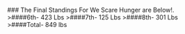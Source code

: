 <br/>
### The Final Standings For We Scare Hunger are Below!.
<br/>
>####6th- 423 Lbs
>####7th- 125 Lbs
>####8th- 301 Lbs
<br/>
>####Total- 849 lbs





<!--# We Are Silentasdfasdfasdf

<h4 style="color:yellow">When: Thursday, April 23rd</h4>
####What: An event where students pledge to stay silent to stand up for children around the world that are being denied their basic rights
<h4 style="color:yellow">How: Donations not necessary; pledge forms can be found at tinyurl.com/WeAreSilentAtMiller</h4>
<h5 style="color:yellow">*Checks must be payable to Free the Children!*</h4>

####Rewards: Homeroom points & FOOD!
<h4 style="color:mediumspringgreen">Donuts for homerooms with highest participation, most money raised, and most hours silent!!</h4>

<h4 style="color:cyan">_What is We Are Silent?_
#### We Are Silent is an initiative of Free The Children to ensure all voices are heard around the world. Some of those voices that are not heard include children who are being bullied, denied, or exploited their basic rights. We Are Silent allows all of us to take a stand for the children around the world who don’t have a voice.  All donations go to Free the Children, an organization working to better the lives of children around the world. 

<h4 style="color:cyan">_How do I participate?_
#### You can do your part by taking a Vow of Silence on April 23! Pledge to stay silent for as many hours as you would like. It is completely optional to collect pledges, but remember that all donations will be supporting Free the Children. If you would like to help raise money, you can fill out a pledge form (more information below). Whether you choose to raise money or not, you can obtain We Are Silent stickers from the office anytime from April 20-April 23. 
#### You can also collect pledges online. To do so, go to tinyurl.com/WeAreSilentRegistration and select "Join a Team". To find Miller's team, search "Miller Middle School" in Team Name and click on Search; then click the only option that comes up. After you join the team, you can register on your own and begin collecting pledges online.

<h4 style="color:cyan">_How do I fill out the pledge form?_
#### Start by obtaining a pledge form. You can print one using the link at the bottom of this page. Alternatively, pledge forms will be located at the office from April 8-April 23. Once you have a form, start to find sponsors. Some good examples of sponsors would be your parents, relatives, or friends. Explain why you are pledging silent, and request them to support you by donating. They can donate a certain amount of money for each hour you pledge to stay silent (ex. $5 per hour). Record all this information on your pledge form. Continue collecting as many pledged as possible up till April 23. Once the event is over, record how many hours you have stayed silent. Go back to your sponsors, tell them how long you stayed silent, and request their promised donation (ex. If your parents said they would give you $5 for every hour you stayed silent, and you stayed silent for 8 hours, they would donate $40). Make sure to be polite when requesting donations, and remind your sponsors that their money is going to a great cause. Collect the money (if check, make sure the check is payable to Free the Children) from your sponsors and make sure to turn it into the office or to your homeroom rep by May 1st.

<h4 style="color:cyan">_Do I get any rewards for my efforts?_
#### The biggest reward should be knowing that you have helped children around the world in need! However, there are also some other rewards for your homeroom when you participate. Each person that participates in your homeroom will earn your homeroom class homeroom points! 3 points will be given for each student that pledges silent but does not collect any donations. 5 points will be given to each student who collects any amount of donation. 10 points will be given to each student who collects more than $30 in donations. In addition, you should encourage your homeroom class to participate, because the highest participating homeroom, homeroom with most hours silent, and homeroom with most money raised will receive donuts. Yum!-->
